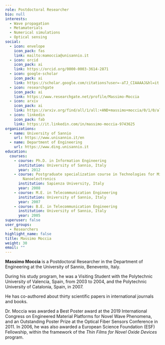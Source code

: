 ```yaml
---
role: Postdoctoral Researcher
bio: null
interests:
  - Wave propagation
  - Metamaterials
  - Numerical simulations
  - Optical sensing
social:
  - icon: envelope
    icon_pack: fas
    link: mailto:mamoccia@unisannio.it
  - icon: orcid
    icon_pack: ai
    link: https://orcid.org/0000-0003-3614-2871
  - icon: google-scholar
    icon_pack: ai
    link: https://scholar.google.com/citations?user=-aTJ_CIAAAAJ&hl=it
  - icon: researchgate
    icon_pack: ai
    link: https://www.researchgate.net/profile/Massimo-Moccia
  - icon: arxiv
    icon_pack: ai
    link: https://arxiv.org/find/all/1/all:+AND+massimo+moccia/0/1/0/all/0/1
  - icon: linkedin
    icon_pack: fab
    link: https://it.linkedin.com/in/massimo-moccia-9743625
organizations:
  - name: University of Sannio
    url: https://www.unisannio.it/en
  - name: Department of Engineering
    url: https://www.ding.unisannio.it
education:
  courses:
    - course: Ph.D. in Information Engineering
      institution: University of Sannio, Italy
      year: 2012
    - course: Postgraduate specialization course in Technologies for Micro and
        Nanoelectronics
      institution: Sapienza University, Italy
      year: 2008
    - course: M.E. in Telecommunication Engineering
      institution: University of Sannio, Italy
      year: 2007
    - course: B.E. in Telecommunication Engineering
      institution: University of Sannio, Italy
      year: 2005
superuser: false
user_groups:
  - Researchers
highlight_name: false
title: Massimo Moccia
weight: 30
email: ""
---
```

**Massimo Moccia** is a Postdoctoral Researcher in the Department of Engineering at the University of Sannio, Benevento, Italy.

During his study program, he was a Visiting Student with the Polytechnic University of Valencia, Spain, from 2003 to 2004, and the Polytechnic University of Catalonia, Spain, in 2007.

He has co-authored about thirty scientific papers in international journals and books. 

Dr. Moccia was awarded a Best Poster award at the 2019 International Congress on Engineered Material Platforms for Novel Wave Phenomena, and an Outstanding Poster Prize at the Optical Fiber Sensors Conference in 2011. In 2006, he was also awarded a European Science Foundation (ESF) Fellowship, within the framework of the *Thin Films for Novel Oxide Devices* program.